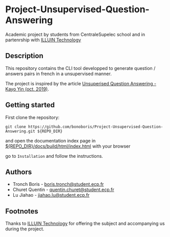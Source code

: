 # Project-Unsupervised-Question-Answering
Academic project by students from CentraleSupelec school and in partenrship with [ILLUIN Technology](https://www.illuin.tech/)

## Description

This repository contains the CLI tool developped to generate question / answers pairs in french in a unsupervised manner.

The project is inspired by the article [Unsuperised Question Answering - Kayo Yin (oct. 2019)](https://medium.com/illuin/unsupervised-question-answering-4758e5f2be9b).

## Getting started

First clone the repository:
```
git clone https://github.com/bonoboris/Project-Unsupervised-Question-Answering.git ${REPO_DIR}
```
and open the documentation index page in [${REPO_DIR}/docs/build/html/index.html](docs/build/html/index.html) with your browser

go to `Installation` and follow the instructions.

## Authors

- Tronch Boris - boris.tronch@student.ecp.fr
- Churet Quentin - quentin.churet@student.ecp.fr
- Lu Jiahao - jiahao.lu@student.ecp.fr

## Footnotes

Thanks to [ILLUIN Technology](https://www.illuin.tech/) for offering the subject and accompanying us during the project.
